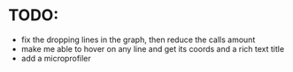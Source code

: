 # TODO:
- fix the dropping lines in the graph, then reduce the calls amount
- make me able to hover on any line and get its coords and a rich text title
- add a microprofiler
